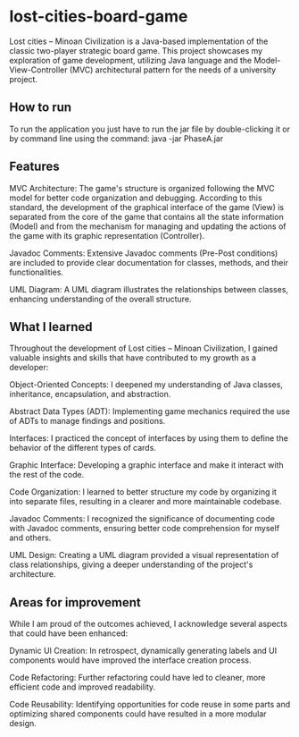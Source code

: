 # lost-cities-board-game

Lost cities – Minoan Civilization is a Java-based implementation of the classic two-player strategic board game. This project showcases my exploration of game development, utilizing Java language and the Model-View-Controller (MVC) architectural pattern for the needs of a university project.



How to run
-----------
To run the application you just have to run the jar file 
by double-clicking it or 
by command line using the command: java -jar PhaseA.jar

Features
--------
MVC Architecture: The game's structure is organized following the MVC model for better code organization and debugging. According to this standard, the development of the graphical interface of the game (View) is separated from the core of the game that contains all the state information (Model) and from the mechanism for managing and updating the actions of the game with its graphic representation (Controller).

Javadoc Comments: Extensive Javadoc comments (Pre-Post conditions) are included to provide clear documentation for classes, methods, and their functionalities.

UML Diagram: A UML diagram illustrates the relationships between classes, enhancing understanding of the overall structure.

What I learned
--------------
Throughout the development of Lost cities – Minoan Civilization, I gained valuable insights and skills that have contributed to my growth as a developer:

Object-Oriented Concepts: I deepened my understanding of Java classes, inheritance, encapsulation, and abstraction.

Abstract Data Types (ADT): Implementing game mechanics required the use of ADTs to manage findings and positions.

Interfaces: I practiced the concept of interfaces by using them to define the behavior of the different types of cards.

Graphic Interface: Developing a graphic interface and make it interact with the rest of the code.

Code Organization: I learned to better structure my code by organizing it into separate files, resulting in a clearer and more maintainable codebase.

Javadoc Comments: I recognized the significance of documenting code with Javadoc comments, ensuring better code comprehension for myself and others.

UML Design: Creating a UML diagram provided a visual representation of class relationships, giving a deeper understanding of the project's architecture.


Areas for improvement
---------------------
While I am proud of the outcomes achieved, I acknowledge several aspects that could have been enhanced:

Dynamic UI Creation: In retrospect, dynamically generating labels and UI components would have improved the interface creation process.

Code Refactoring: Further refactoring could have led to cleaner, more efficient code and improved readability.

Code Reusability: Identifying opportunities for code reuse in some parts and optimizing shared components could have resulted in a more modular design.


